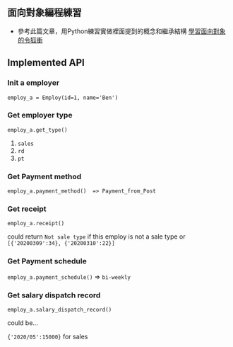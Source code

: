 
## 面向對象編程練習

- 參考此篇文章，用Python練習實做裡面提到的概念和繼承結構
[學習面向對象的令狐衝](https://mp.weixin.qq.com/s?__biz=MzAxOTc0NzExNg==&mid=2665513353&idx=1&sn=a5dc69542fae6aabf0fef9b5f5881a9d&chksm=80d679cab7a1f0dc530bd1745c2c9552b739afc701ecb2f8e1eba8624d1fefc2c3cc64cd1d30&scene=21#wechat_redirect)

## Implemented API

### Init a employer

`employ_a = Employ(id=1, name='Ben')`

### Get employer type

`employ_a.get_type()`  
1. `sales`
2. `rd`
3. `pt`

### Get Payment method

`employ_a.payment_method()  => Payment_from_Post`

### Get receipt

`employ_a.receipt()` 

could return `Not sale type` if this employ is not a sale type
or `[{'20200309':34}, {'20200310':22}]`

### Get Payment schedule

`employ_a.payment_schedule()` => `bi-weekly`

### Get salary dispatch record

`employ_a.salary_dispatch_record()`

 could be... 

 `{'2020/05':15000}` for sales








